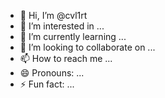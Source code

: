 - 👋 Hi, I’m @cvl1rt
- 👀 I’m interested in ...
- 🌱 I’m currently learning ...
- 💞️ I’m looking to collaborate on ...
- 📫 How to reach me ...
- 😄 Pronouns: ...
- ⚡ Fun fact: ...

<!---
cvl1rt/cvl1rt is a ✨ special ✨ repository because its `README.md` (this file) appears on your GitHub profile.
You can click the Preview link to take a look at your changes.
--->
